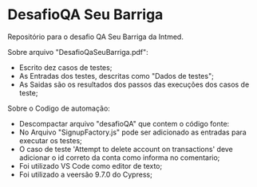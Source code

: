 # DesafioQA Seu Barriga

Repositório para o desafio QA Seu Barriga da Intmed.

Sobre arquivo "DesafioQaSeuBarriga.pdf":

* Escrito dez casos de testes;
* As Entradas dos testes, descritas como "Dados de testes";
* As Saidas são os resultados dos passos das execuções dos casos de teste;

Sobre o Codigo de automação:

* Descompactar arquivo "desafioQA" que contem o código fonte:
* No Arquivo "SignupFactory.js" pode ser adicionado as entradas para executar os testes;
* O caso de teste 'Attempt to delete account on transactions' deve adicionar o id correto da conta como informa no comentario;
* Foi utilizado VS Code como editor de texto;
* Foi utilizado a veersão 9.7.0 do Cypress;
